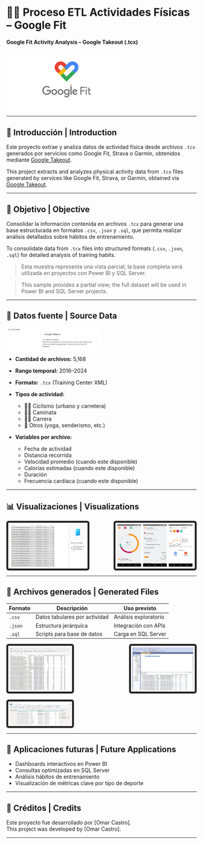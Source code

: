 # 🏃‍♂️ Proceso ETL Actividades Físicas – Google Fit  
**Google Fit Activity Analysis – Google Takeout (.tcx)**

<div style="display: flex; justify-content: space-between; gap: 1rem; flex-wrap: wrap;">
<img src="image/Readme/1761613374687.png" alt="Resumen de actividades" width="60%" />
</div>

---

## 📌 Introducción | Introduction

Este proyecto extrae y analiza datos de actividad física desde archivos `.tcx` generados por servicios como Google Fit, Strava o Garmin, obtenidos mediante [Google Takeout](https://takeout.google.com/).

This project extracts and analyzes physical activity data from `.tcx` files generated by services like Google Fit, Strava, or Garmin, obtained via [Google Takeout](https://takeout.google.com/).

---

## 🎯 Objetivo | Objective

Consolidar la información contenida en archivos `.tcx` para generar una base estructurada en formatos `.csv`, `.json` y `.sql`, que permita realizar análisis detallados sobre hábitos de entrenamiento.

To consolidate data from `.tcx` files into structured formats (`.csv`, `.json`, `.sql`) for detailed analysis of training habits.

> Esta muestra representa una vista parcial; la base completa será utilizada en proyectos con Power BI y SQL Server.

> This sample provides a partial view; the full dataset will be used in Power BI and SQL Server projects.

---

## 📂 Datos fuente | Source Data

<div style="display: flex; justify-content: space-between; gap: 1rem; flex-wrap: wrap;">
<img src="image/Readme/1761613415727.png" alt="Ejemplo de archivo .tcx" width="50%" />
</div>

- **Cantidad de archivos:** 5,168  
- **Rango temporal:** 2016–2024  
- **Formato:** `.tcx` (Training Center XML)  
- **Tipos de actividad:**  
  - 🚴‍♂️ Ciclismo (urbano y carretera)  
  - 🚶‍♀️ Caminata  
  - 🏃‍♂️ Carrera  
  - 🧘 Otros (yoga, senderismo, etc.)

- **Variables por archivo:**  
  - Fecha de actividad  
  - Distancia recorrida  
  - Velocidad promedio  (cuando este disponible)
  - Calorías estimadas  (cuando este disponible)
  - Duración  
  - Frecuencia cardíaca (cuando este disponible)

---

## 📊 Visualizaciones | Visualizations

<div style="display: flex; justify-content: space-between; gap: 1rem; flex-wrap: wrap;">
<img src="image/Readme/1761600131341.png" alt="Calorías por actividad" width="40%" style="border: 5px solid #252424ff; border-radius: 6px; padding: 4px;" />  


<img src="image/Readme/1761608091173.png" alt="Distancia acumulada" width="40%" style="border: 5px solid #252424ff; border-radius: 6px; padding: 4px;" />  
</div>

---

## 📁 Archivos generados | Generated Files

| Formato | Descripción | Uso previsto |
|--------|-------------|--------------|
| `.csv` | Datos tabulares por actividad | Análisis exploratorio |
| `.json` | Estructura jerárquica | Integración con APIs |
| `.sql` | Scripts para base de datos | Carga en SQL Server |


<div style="display: flex; justify-content: space-between; gap: 1rem; flex-wrap: wrap;">

  <img src="image/Readme/1761614456284.png" alt="Archivos CSV" width="32%" style="border: 5px solid #252424ff; border-radius: 6px; padding: 4px;" />
  <img src="image/Readme/1761614779233.png"    alt="Archivos JSON" width="32%" style="border: 5px solid #252424ff; border-radius: 6px; padding: 4px;" />
  <img src="image/Readme/1761614644619.png" alt="Scripts SQL" width="32%" style="border: 5px solid #252424ff; border-radius: 6px; padding: 4px;" />
</div>

---

## 🚀 Aplicaciones futuras | Future Applications

- Dashboards interactivos en Power BI  
- Consultas optimizadas en SQL Server  
- Análisis hábitos de entrenamiento  
- Visualización de métricas clave por tipo de deporte

---

## 📎 Créditos | Credits

Este proyecto fue desarrollado por [Omar Castro].  
This project was developed by [Omar Castro].

---